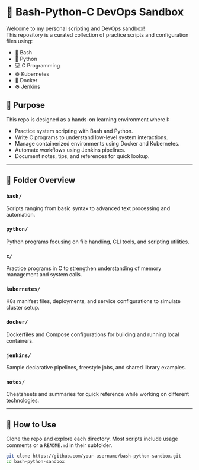 # 🧪 Bash-Python-C DevOps Sandbox

Welcome to my personal scripting and DevOps sandbox!  
This repository is a curated collection of practice scripts and configuration files using:

- 🐚 Bash
- 🐍 Python
- 💻 C Programming
- ☸️ Kubernetes
- 🐳 Docker
- ⚙️ Jenkins

## 🧭 Purpose

This repo is designed as a hands-on learning environment where I:
- Practice system scripting with Bash and Python.
- Write C programs to understand low-level system interactions.
- Manage containerized environments using Docker and Kubernetes.
- Automate workflows using Jenkins pipelines.
- Document notes, tips, and references for quick lookup.

---

## 📂 Folder Overview

### `bash/`
Scripts ranging from basic syntax to advanced text processing and automation.

### `python/`
Python programs focusing on file handling, CLI tools, and scripting utilities.

### `c/`
Practice programs in C to strengthen understanding of memory management and system calls.

### `kubernetes/`
K8s manifest files, deployments, and service configurations to simulate cluster setup.

### `docker/`
Dockerfiles and Compose configurations for building and running local containers.

### `jenkins/`
Sample declarative pipelines, freestyle jobs, and shared library examples.

### `notes/`
Cheatsheets and summaries for quick reference while working on different technologies.

---

## 🚀 How to Use

Clone the repo and explore each directory. Most scripts include usage comments or a `README.md` in their subfolder.

```bash
git clone https://github.com/your-username/bash-python-sandbox.git
cd bash-python-sandbox

